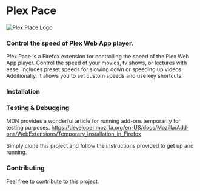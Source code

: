 # Plex Pace
![Plex Place Logo](https://i.ibb.co/3ccrqWz/logo-3.png)
### Control the speed of Plex Web App player.

Plex Pace is a Firefox extension for controlling the speed of the Plex Web App player. Control the speed of your movies, tv shows, or lectures with ease. Includes preset speeds for slowing down or speeding up videos. Additionally, it allows you to set custom speeds and use key shortcuts.

### Installation

### Testing & Debugging

MDN provides a wonderful article for running add-ons temporarily for testing purposes.
https://developer.mozilla.org/en-US/docs/Mozilla/Add-ons/WebExtensions/Temporary_Installation_in_Firefox

Simply clone this project and follow the instructions provided to get up and running.

### Contributing

Feel free to contribute to this project.
